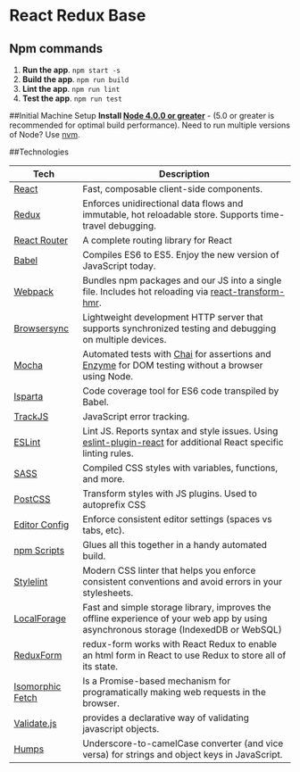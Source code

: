 # React Redux Base

## Npm commands
1. **Run the app**. `npm start -s`
2. **Build the app**. `npm run build`
3. **Lint the app**. `npm run lint`
4. **Test the app**. `npm run test`

##Initial Machine Setup
**Install [Node 4.0.0 or greater](https://nodejs.org)** - (5.0 or greater is recommended for optimal build performance). Need to run multiple versions of Node? Use [nvm](https://github.com/creationix/nvm).

##Technologies

| **Tech** | **Description**
|----------|-------
|  [React](https://facebook.github.io/react/)  |   Fast, composable client-side components.|
|  [Redux](http://redux.js.org) |  Enforces unidirectional data flows and immutable, hot reloadable store. Supports time-travel debugging.|
|  [React Router](https://github.com/reactjs/react-router) | A complete routing library for React |
|  [Babel](http://babeljs.io) |  Compiles ES6 to ES5. Enjoy the new version of JavaScript today.|
| [Webpack](http://webpack.github.io) | Bundles npm packages and our JS into a single file. Includes hot reloading via [react-transform-hmr](https://www.npmjs.com/package/react-transform-hmr). |
| [Browsersync](https://www.browsersync.io/) | Lightweight development HTTP server that supports synchronized testing and debugging on multiple devices. |
| [Mocha](http://mochajs.org) | Automated tests with [Chai](http://chaijs.com/) for assertions and [Enzyme](https://github.com/airbnb/enzyme) for DOM testing without a browser using Node. |
| [Isparta](https://github.com/douglasduteil/isparta) | Code coverage tool for ES6 code transpiled by Babel. | 
| [TrackJS](https://trackjs.com/) | JavaScript error tracking. |
| [ESLint](http://eslint.org/)| Lint JS. Reports syntax and style issues. Using [eslint-plugin-react](https://github.com/yannickcr/eslint-plugin-react) for additional React specific linting rules. |
| [SASS](http://sass-lang.com/) | Compiled CSS styles with variables, functions, and more.
| [PostCSS](https://github.com/postcss/postcss) | Transform styles with JS plugins. Used to autoprefix CSS |
| [Editor Config](http://editorconfig.org) | Enforce consistent editor settings (spaces vs tabs, etc). |
| [npm Scripts](https://docs.npmjs.com/misc/scripts)| Glues all this together in a handy automated build. |
| [Stylelint](https://github.com/stylelint/stylelint) | Modern CSS linter that helps you enforce consistent conventions and avoid errors in your stylesheets. |
| [LocalForage](https://github.com/localForage/localForage) |  Fast and simple storage library, improves the offline experience of your web app by using asynchronous storage (IndexedDB or WebSQL) |
| [ReduxForm](http://redux-form.com/6.4.3/) |  redux-form works with React Redux to enable an html form in React to use Redux to store all of its state. |
| [Isomorphic Fetch](https://github.com/matthew-andrews/isomorphic-fetch) |  Is a Promise-based mechanism for programatically making web requests in the browser. |
| [Validate.js](https://validatejs.org/) | provides a declarative way of validating javascript objects. |
| [Humps](https://github.com/domchristie/humps) | Underscore-to-camelCase converter (and vice versa) for strings and object keys in JavaScript.|
